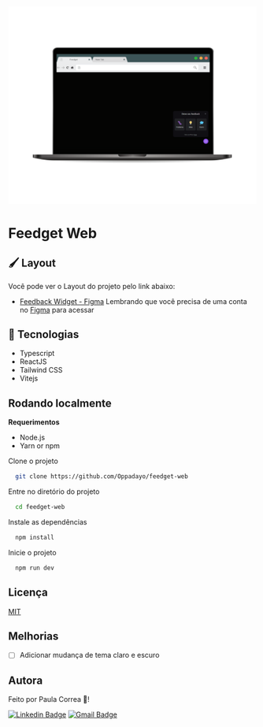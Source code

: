
![App Screenshot](/github/mockup-laptop.png)


# Feedget Web



## 🖌️ Layout
Você pode ver o Layout do projeto pelo link abaixo:


- [Feedback Widget - Figma](https://www.figma.com/community/file/1102912516166573468)
Lembrando que você precisa de uma conta no [Figma](https://www.figma.com) para acessar
## 🚀 Tecnologias
- Typescript
- ReactJS
- Tailwind CSS
- Vitejs



## Rodando localmente

**Requerimentos**
- Node.js
- Yarn or npm

Clone o projeto

```bash
  git clone https://github.com/Oppadayo/feedget-web
```

Entre no diretório do projeto

```bash
  cd feedget-web
```

Instale as dependências

```bash
  npm install
```

Inicie o projeto

```bash
  npm run dev
```

## Licença

[MIT](https://choosealicense.com/licenses/mit/)


## Melhorias

- [ ] Adicionar mudança de tema claro e escuro



## Autora

Feito por Paula Correa 🐼!

[![Linkedin Badge](https://img.shields.io/badge/Paula%20Correa-0077B5?style=for-the-badge&logo=linkedin&logoColor=white)](https://www.linkedin.com/in/paula-correa-a4b13020a/)
[![Gmail Badge](https://img.shields.io/badge/Gmail-D14836?style=for-the-badge&logo=gmail&logoColor=white)](mailto:paula.correapcs@gmail.com)